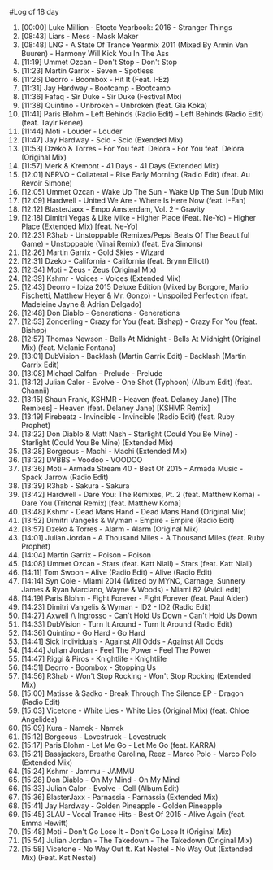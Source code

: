 #Log of 18 day

1. [00:00] Luke Million - Etcetc Yearbook: 2016 - Stranger Things
1. [08:43] Liars - Mess - Mask Maker
1. [08:48] LNG - A State Of Trance Yearmix 2011 (Mixed By Armin Van Buuren) - Harmony Will Kick You In The Ass
1. [11:19] Ummet Ozcan - Don't Stop - Don't Stop
1. [11:23] Martin Garrix - Seven - Spotless
1. [11:26] Deorro - Boombox - Hit It (Feat. I-Ez)
1. [11:31] Jay Hardway - Bootcamp - Bootcamp
1. [11:36] Fafaq - Sir Duke - Sir Duke (Festival Mix)
1. [11:38] Quintino - Unbroken - Unbroken (feat. Gia Koka)
1. [11:41] Paris Blohm - Left Behinds (Radio Edit) - Left Behinds (Radio Edit) (feat. Taylr Renee)
1. [11:44] Moti - Louder - Louder
1. [11:47] Jay Hardway - Scio - Scio (Exended Mix)
1. [11:53] Dzeko & Torres - For You feat. Delora - For You feat. Delora (Original Mix)
1. [11:57] Merk & Kremont - 41 Days - 41 Days (Extended Mix)
1. [12:01] NERVO - Collateral - Rise Early Morning (Radio Edit) (feat. Au Revoir Simone)
1. [12:05] Ummet Ozcan - Wake Up The Sun - Wake Up The Sun (Dub Mix)
1. [12:09] Hardwell - United We Are - Where Is Here Now (feat. I-Fan)
1. [12:12] BlasterJaxx - Empo Amsterdam, Vol. 2 - Gravity
1. [12:18] Dimitri Vegas & Like Mike - Higher Place (Feat. Ne-Yo) - Higher Place (Extended Mix) [feat. Ne-Yo]
1. [12:23] R3hab - Unstoppable (Remixes/Pepsi Beats Of The Beautiful Game) - Unstoppable (Vinai Remix) (feat. Eva Simons)
1. [12:26] Martin Garrix - Gold Skies - Wizard
1. [12:31] Dzeko - California - California (feat. Brynn Elliott)
1. [12:34] Moti - Zeus - Zeus (Original Mix)
1. [12:39] Kshmr - Voices - Voices (Extended Mix)
1. [12:43] Deorro - Ibiza 2015 Deluxe Edition (Mixed by Borgore, Mario Fischetti, Matthew Heyer & Mr. Gonzo) - Unspoiled Perfection (feat. Madeleine Jayne & Adrian Delgado)
1. [12:48] Don Diablo - Generations - Generations
1. [12:53] Zonderling - Crazy for You (feat. Bishøp) - Crazy For You (feat. Bishøp)
1. [12:57] Thomas Newson - Bells At Midnight - Bells At Midnight (Original Mix) (feat. Melanie Fontana)
1. [13:01] DubVision - Backlash (Martin Garrix Edit) - Backlash (Martin Garrix Edit)
1. [13:08] Michael Calfan - Prelude - Prelude
1. [13:12] Julian Calor - Evolve - One Shot (Typhoon) (Album Edit) (feat. Channii)
1. [13:15] Shaun Frank, KSHMR - Heaven (feat. Delaney Jane) [The Remixes] - Heaven (feat. Delaney Jane) [KSHMR Remix]
1. [13:19] Firebeatz - Invincible - Invincible (Radio Edit) (feat. Ruby Prophet)
1. [13:22] Don Diablo & Matt Nash - Starlight (Could You Be Mine) - Starlight (Could You Be Mine) (Extended Mix)
1. [13:28] Borgeous - Machi - Machi (Extended Mix)
1. [13:32] DVBBS - Voodoo - VOODOO
1. [13:36] Moti - Armada Stream 40 - Best Of 2015 - Armada Music - Spack Jarrow (Radio Edit)
1. [13:39] R3hab - Sakura - Sakura
1. [13:42] Hardwell - Dare You: The Remixes, Pt. 2 (feat. Matthew Koma) - Dare You (Tritonal Remix) [feat. Matthew Koma]
1. [13:48] Kshmr - Dead Mans Hand - Dead Mans Hand (Original Mix)
1. [13:52] Dimitri Vangelis & Wyman - Empire - Empire (Radio Edit)
1. [13:57] Dzeko & Torres - Alarm - Alarm (Original Mix)
1. [14:01] Julian Jordan - A Thousand Miles - A Thousand Miles (feat. Ruby Prophet)
1. [14:04] Martin Garrix - Poison - Poison
1. [14:08] Ummet Ozcan - Stars (feat. Katt Niall) - Stars (feat. Katt Niall)
1. [14:11] Tom Swoon - Alive (Radio Edit) - Alive (Radio Edit)
1. [14:14] Syn Cole - Miami 2014 (Mixed by MYNC, Carnage, Sunnery James & Ryan Marciano, Wayne & Woods) - Miami 82 (Avicii edit)
1. [14:19] Paris Blohm - Fight Forever - Fight Forever (feat. Paul Aiden)
1. [14:23] Dimitri Vangelis & Wyman - ID2 - ID2 (Radio Edit)
1. [14:27] Axwell /\ Ingrosso - Can't Hold Us Down - Can't Hold Us Down
1. [14:33] DubVision - Turn It Around - Turn It Around (Radio Edit)
1. [14:36] Quintino - Go Hard - Go Hard
1. [14:41] Sick Individuals - Against All Odds - Against All Odds
1. [14:44] Julian Jordan - Feel The Power - Feel The Power
1. [14:47] Riggi & Piros - Knightlife - Knightlife
1. [14:51] Deorro - Boombox - Stopping Us
1. [14:56] R3hab - Won't Stop Rocking - Won't Stop Rocking (Extended Mix)
1. [15:00] Matisse & Sadko - Break Through The Silence EP - Dragon (Radio Edit)
1. [15:03] Vicetone - White Lies - White Lies (Original Mix) (feat. Chloe Angelides)
1. [15:09] Kura - Namek - Namek
1. [15:12] Borgeous - Lovestruck - Lovestruck
1. [15:17] Paris Blohm - Let Me Go - Let Me Go (feat. KARRA)
1. [15:21] Bassjackers, Breathe Carolina, Reez - Marco Polo - Marco Polo (Extended Mix)
1. [15:24] Kshmr - Jammu - JAMMU
1. [15:28] Don Diablo - On My Mind - On My Mind
1. [15:33] Julian Calor - Evolve - Cell (Album Edit)
1. [15:36] BlasterJaxx - Parnassia - Parnassia (Extended Mix)
1. [15:41] Jay Hardway - Golden Pineapple - Golden Pineapple
1. [15:45] 3LAU - Vocal Trance Hits - Best Of 2015 - Alive Again (feat. Emma Hewitt)
1. [15:48] Moti - Don't Go Lose It - Don't Go Lose It (Original Mix)
1. [15:54] Julian Jordan - The Takedown - The Takedown (Original Mix)
1. [15:58] Vicetone - No Way Out ft. Kat Nestel - No Way Out (Extended Mix) (Feat. Kat Nestel)
